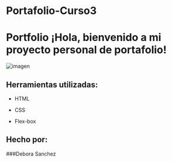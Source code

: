 ﻿# Portafolio-Curso3
# Portfolio ¡Hola, bienvenido a mi proyecto personal de portafolio!

![imagen](https://user-images.githubusercontent.com/77756047/211304452-220fedf0-f91b-490f-8a65-a60ce860bc5c.png)

## Herramientas utilizadas:

* HTML

* CSS

* Flex-box

## Hecho por:

###Debora Sanchez
